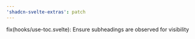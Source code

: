 ```yaml
---
'shadcn-svelte-extras': patch
---
```


fix(hooks/use-toc.svelte): Ensure subheadings are observed for visibility
